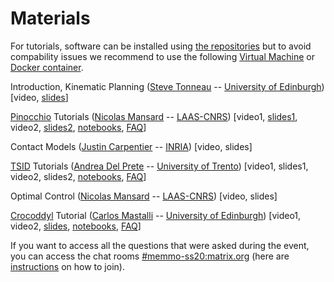 # Materials

For tutorials, software can be installed using [the repositories](/summer-school/repositories) but to avoid compability issues we recommend to use the following [Virtual Machine](/summer-school/virtual_machine) or [Docker container](/summer-school/docker).

Introduction, Kinematic Planning ([Steve Tonneau](http://stevetonneau.fr/) -- [University of Edinburgh](http://www.ed.ac.uk/informatics))
 [video, [slides](/summer-school/materials/memmo_summer_school_intro_Steve_Tonneau.pdf)]

[Pinocchio](https://github.com/stack-of-tasks/pinocchio) Tutorials ([Nicolas Mansard](https://gepettoweb.laas.fr/index.php/Members/NicolasMansard) -- [LAAS-CNRS](http://projects.laas.fr/gepetto)) 
[video1, [slides1](/summer-school/materials/memmo_summer_school_Pinnochio_Nicolas_Mansard_1.pdf), video2, [slides2](/summer-school/materials/memmo_summer_school_Pinnochio_Nicolas_Mansard_2.pdf), [notebooks](https://github.com/MeMory-of-MOtion/summer-school/tree/master/tutorials/pinocchio), [FAQ](https://scalar.vector.im/etherpad/p/r.1c0d00e84d66a3f5661a6eb2d9fd92f6)]

Contact Models ([Justin Carpentier](https://jcarpent.github.io/) -- [INRIA](https://www.di.ens.fr/)) [video, slides]

[TSID](https://github.com/stack-of-tasks/tsid) Tutorials ([Andrea Del Prete](https://andreadelprete.github.io/) -- [University of Trento](https://www.unitn.it/en)) 
[video1, slides1, video2, slides2, [notebooks](https://github.com/MeMory-of-MOtion/summer-school/tree/master/tutorials/tsid), [FAQ](https://scalar.vector.im/etherpad/p/r.e49f86965d701e427eaebe5b9e807ece)]

Optimal Control ([Nicolas Mansard](https://gepettoweb.laas.fr/index.php/Members/NicolasMansard) -- [LAAS-CNRS](http://projects.laas.fr/gepetto))
[video, slides]

[Crocoddyl](https://github.com/loco-3d/crocoddyl) Tutorial ([Carlos Mastalli](https://cmastalli.github.io/) -- [University of Edinburgh](http://www.ed.ac.uk/informatics))
[video1, video2, [slides](/summer-school/materials/memmo20ss_slides_crocoddyl.pdf), [notebooks](https://github.com/MeMory-of-MOtion/summer-school/tree/master/tutorials/crocoddyl), [FAQ](https://scalar.vector.im/etherpad/p/r.a4b2eda03c49aa15d2fac53a92980b4b)]


If you want to access all the questions that were asked during the event, you can access the chat rooms [#memmo-ss20:matrix.org](https://matrix.to/#/#memmo-ss20:matrix.org) (here are [instructions](/summer-school/matrix) on how to join).
